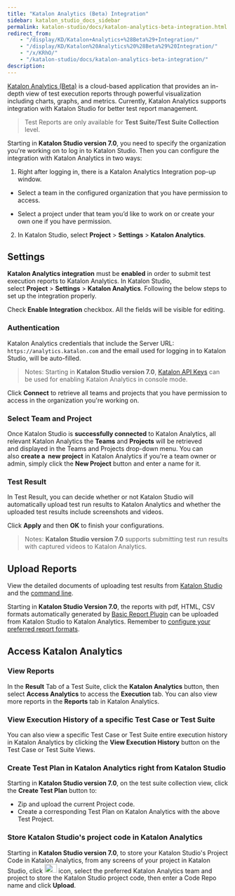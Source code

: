 ```yaml
---
title: "Katalon Analytics (Beta) Integration" 
sidebar: katalon_studio_docs_sidebar
permalink: katalon-studio/docs/katalon-analytics-beta-integration.html 
redirect_from:
    - "/display/KD/Katalon+Analytics+%28Beta%29+Integration/"
    - "/display/KD/Katalon%20Analytics%20%28Beta%29%20Integration/"
    - "/x/KRhO/"
    - "/katalon-studio/docs/katalon-analytics-beta-integration/"
description: 
---
```

[Katalon Analytics (Beta)](/display/KA) is a cloud-based application that provides an in-depth view of test execution reports through powerful visualization including charts, graphs, and metrics. Currently, Katalon Analytics supports integration with Katalon Studio for better test report management.

> Test Reports are only available for **Test Suite/Test Suite Collection** level.

Starting in **Katalon Studio version 7.0**, you need to specify the organization you're working on to log in to Katalon Studio. Then you can configure the integration with Katalon Analytics in two ways:

1. Right after logging in, there is a Katalon Analytics Integration pop-up window.

* Select a team in the configured organization that you have permission to access.

* Select a project under that team you’d like to work on or create your own one if you have permission.

2. In Katalon Studio, select **Project** > **Settings** > **Katalon Analytics**.

Settings
---------

**Katalon Analytics integration** must be **enabled** in order to submit test execution reports to Katalon Analytics. In Katalon Studio, select **Project** > **Settings** > **Katalon Analytics**. Following the below steps to set up the integration properly.

Check **Enable Integration** checkbox. All the fields will be visible for editing.

### Authentication

Katalon Analytics credentials that include the Server URL: `https://analytics.katalon.com` and the email used for logging in to Katalon Studio, will be auto-filled.

> Notes: Starting in **Katalon Studio version 7.0**, [Katalon API Keys](/katalon-studio/docs/katalon-apikey-70) can be used for enabling Katalon Analytics in console mode.

Click **Connect** to retrieve all teams and projects that you have permission to access in the organization you're working on.

### Select Team and Project

Once Katalon Studio is **successfully connected** to Katalon Analytics, all relevant Katalon Analytics the **Teams** and **Projects** will be retrieved and displayed in the Teams and Projects drop-down menu. You can also **create a  new project** in Katalon Analytics if you're a team owner or admin, simply click the **New Project** button and enter a name for it.

### Test Result

In Test Result, you can decide whether or not Katalon Studio will automatically upload test run results to Katalon Analytics and whether the uploaded test results include screenshots and videos.

Click **Apply** and then **OK** to finish your configurations.

> Notes: **Katalon Studio version 7.0** supports submitting test run results with captured videos to Katalon Analytics.

Upload Reports
--------------

View the detailed documents of uploading test results from [Katalon Studio](https://docs.katalon.com/katalon-analytics/docs/project-management-import-KS.html) and the [command line](https://docs.katalon.com/katalon-analytics/docs/project-management-import-cli.html).

Starting in **Katalon Studio Version 7.0**, the reports with pdf, HTML, CSV formats automatically generated by [Basic Report Plugin](https://store.katalon.com/product/59/Basic-Report) can be uploaded from Katalon Studio to Katalon Analytics. Remember to [configure your preferred report formats](https://docs.katalon.com/katalon-studio/docs/basic-report.html#features).

Access Katalon Analytics
------------------------

### View Reports

In the **Result** Tab of a Test Suite, click the **Katalon Analytics** button, then select **Access Analytics** to access the **Execution** tab. You can also view more reports in the **Reports** tab in Katalon Analytics.

### View Execution History of a specific Test Case or Test Suite

You can also view a specific Test Case or Test Suite entire execution history in Katalon Analytics by clicking the **View Execution History** button on the Test Case or Test Suite Views.  

### Create Test Plan in Katalon Analytics right from Katalon Studio

Starting in **Katalon Studio version 7.0**, on the test suite collection view, click the **Create Test Plan** button to:

* Zip and upload the current Project code.
* Create a corresponding Test Plan on Katalon Analytics with the above Test Project.

### Store Katalon Studio's project code in Katalon Analytics

Starting in **Katalon Studio version 7.0**, to store your Katalon Studio's Project Code in Katalon Analytics, from any screens of your project in Katalon Studio, click <img src="https://github.com/katalon-studio/docs-images/raw/master/katalon-studio/docs/katalon-analytics-beta-integration/upload-project-code.png" width="28" height="20.6"> icon, select the preferred Katalon Analytics team and project to store the Katalon Studio project code, then enter a Code Repo name and click **Upload**.
